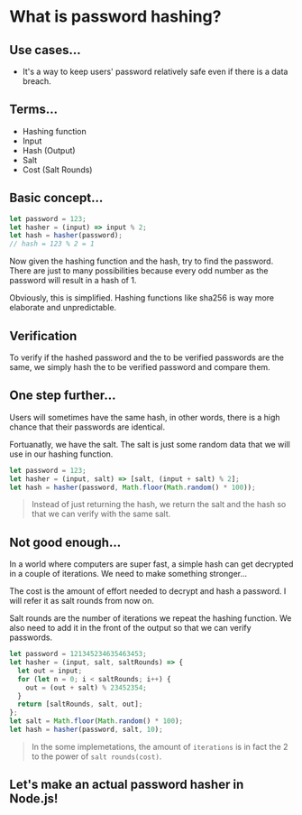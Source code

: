# What is password hashing?

## Use cases...

- It's a way to keep users' password relatively safe even if there is a data breach.

## Terms...

- Hashing function
- Input
- Hash (Output)
- Salt
- Cost (Salt Rounds)

## Basic concept...

```js
let password = 123;
let hasher = (input) => input % 2;
let hash = hasher(password);
// hash = 123 % 2 = 1
```

Now given the hashing function and the hash, try to find the password. There are just to many possibilities because every odd number as the password will result in a hash of 1.

Obviously, this is simplified. Hashing functions like sha256 is way more elaborate and unpredictable.

## Verification

To verify if the hashed password and the to be verified passwords are the same, we simply hash the to be verified password and compare them.

## One step further...

Users will sometimes have the same hash, in other words, there is a high chance that their passwords are identical.

Fortuanatly, we have the salt. The salt is just some random data that we will use in our hashing function.

```js
let password = 123;
let hasher = (input, salt) => [salt, (input + salt) % 2];
let hash = hasher(password, Math.floor(Math.random() * 100));
```

> Instead of just returning the hash, we return the salt and the hash so that we can verify with the same salt.

## Not good enough...

In a world where computers are super fast, a simple hash can get decrypted in a couple of iterations. We need to make something stronger...

The cost is the amount of effort needed to decrypt and hash a password. I will refer it as salt rounds from now on.

Salt rounds are the number of iterations we repeat the hashing function. We also need to add it in the front of the output so that we can verify passwords.

```js
let password = 121345234635463453;
let hasher = (input, salt, saltRounds) => {
  let out = input;
  for (let n = 0; i < saltRounds; i++) {
    out = (out + salt) % 23452354;
  }
  return [saltRounds, salt, out];
};
let salt = Math.floor(Math.random() * 100);
let hash = hasher(password, salt, 10);
```

> In the some implemetations, the amount of `iterations` is in fact the 2 to the power of `salt rounds(cost)`.

## Let's make an actual password hasher in Node.js!
